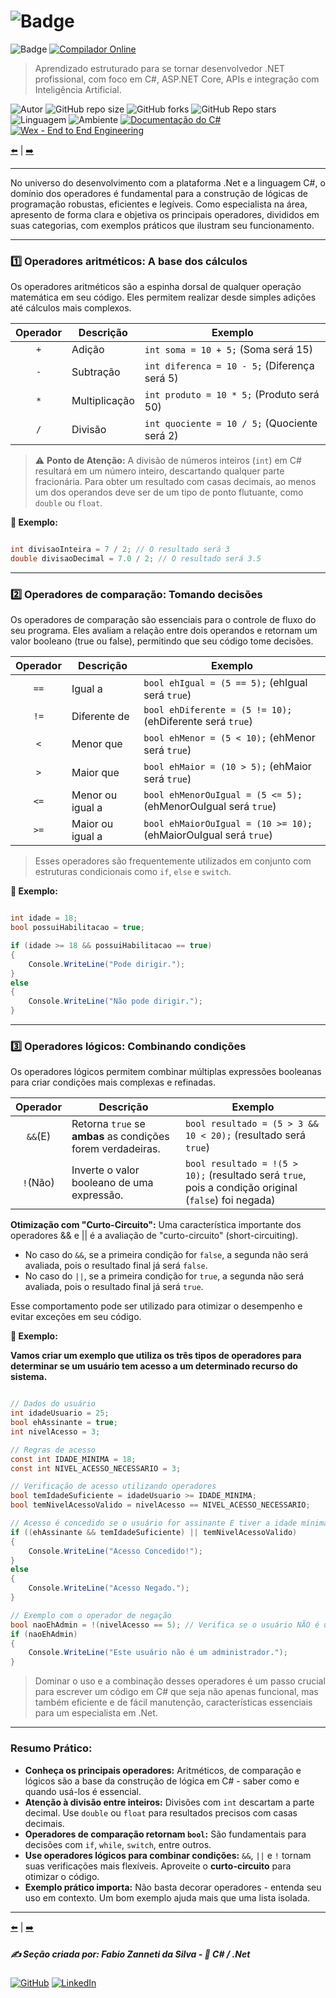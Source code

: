 # ![Badge](https://img.shields.io/badge/1._Sintaxe_do_C%23_e_Conceitos_Fundamentais-blue?style=for-the-badge&logo=c-sharp&logoColor=white)

![Badge](https://img.shields.io/badge/1.3._Operadores-blue?style=for-the-badge&logo=c-sharp&logoColor=white)
[![Compilador Online](https://img.shields.io/badge/🔗%20Compilador_Online-C%23-blue?style=for-the-badge)](https://www.mycompiler.io/pt/new/csharp)

> Aprendizado estruturado para se tornar desenvolvedor .NET profissional, com foco em C#, ASP.NET Core, APIs e integração com Inteligência Artificial.

![Autor](https://img.shields.io/badge/Autor-Fabio%20Zanneti%20da%20Silva-black?style=flat-square&logo=github)
![GitHub repo size](https://img.shields.io/github/repo-size/fzanneti/dev-profissional-dotnet)
![GitHub forks](https://img.shields.io/github/forks/fzanneti/dev-profissional-dotnet?style=social)
![GitHub Repo stars](https://img.shields.io/github/stars/fzanneti/dev-profissional-dotnet?style=social)
![Linguagem](https://img.shields.io/badge/Linguagem-C%23-blue)
![Ambiente](https://img.shields.io/badge/Ambiente-.NET-blue)
[![Documentação do C#](https://img.shields.io/badge/🔗%20C%23-Documentação-blue?logo=c-sharp&logoColor=white)](https://learn.microsoft.com/pt-br/dotnet/csharp/)
[![Wex - End to End Engineering](https://img.shields.io/badge/🔗%20DIO%20Repositório-WEX%20E2E%20C%23-ff0000?logo=c-sharp&logoColor=white)](https://github.com/fzanneti/DIO-wex-e2e-csharp)

[⬅️](https://github.com/fzanneti/FZ-dev-profissional-dotnet/blob/main/fundamentos-csharp/01sintaxe-do-Csharp-e-conceitos-fundamentais/02declaracao-de-variaveis.md) | [➡️](https://github.com/fzanneti/FZ-dev-profissional-dotnet/blob/main/fundamentos-csharp/01sintaxe-do-Csharp-e-conceitos-fundamentais/04entrada-e-saida.md)

---

No universo do desenvolvimento com a plataforma .Net e a linguagem C#, o domínio dos operadores é fundamental para a construção de lógicas de programação robustas, eficientes e legíveis. Como especialista na área, apresento de forma clara e objetiva os principais operadores, divididos em suas categorias, com exemplos práticos que ilustram seu funcionamento.

---

### 1️⃣ Operadores aritméticos: A base dos cálculos
Os operadores aritméticos são a espinha dorsal de qualquer operação matemática em seu código. Eles permitem realizar desde simples adições até cálculos mais complexos.

|**Operador**|**Descrição**|**Exemplo**|
|:---:|---|---|
|`+`|Adição|`int soma = 10 + 5;` (Soma será 15)|
|`-`|Subtração|`int diferenca = 10 - 5;` (Diferença será 5)|
|`*`|Multiplicação|`int produto = 10 * 5;` (Produto será 50)|
|`/`|Divisão|`int quociente = 10 / 5;` (Quociente será 2)|

> ⚠️ **Ponto de Atenção:** A divisão de números inteiros (`int`) em C# resultará em um número inteiro, descartando qualquer parte fracionária. Para obter um resultado com casas decimais, ao menos um dos operandos deve ser de um tipo de ponto flutuante, como `double` ou `float`.

**🧠 Exemplo:** 

```csharp

int divisaoInteira = 7 / 2; // O resultado será 3
double divisaoDecimal = 7.0 / 2; // O resultado será 3.5

```

---

### 2️⃣ Operadores de comparação: Tomando decisões
Os operadores de comparação são essenciais para o controle de fluxo do seu programa. Eles avaliam a relação entre dois operandos e retornam um valor booleano (true ou false), permitindo que seu código tome decisões.

|**Operador**|**Descrição**|**Exemplo**|
|:---:|---|---|
|`==`|Igual a|	`bool ehIgual = (5 == 5);` (ehIgual será `true`)|
|`!=`|Diferente de|	`bool ehDiferente = (5 != 10);` (ehDiferente será `true`)|
|`<`|Menor que|	`bool ehMenor = (5 < 10);` (ehMenor será `true`)|
|`>`|Maior que|	`bool ehMaior = (10 > 5);` (ehMaior será `true`)|
|`<=`|Menor ou igual a|	`bool ehMenorOuIgual = (5 <= 5);` (ehMenorOuIgual será `true`)|
|`>=`|Maior ou igual a|	`bool ehMaiorOuIgual = (10 >= 10);` (ehMaiorOuIgual será `true`)|

> Esses operadores são frequentemente utilizados em conjunto com estruturas condicionais como `if`, `else` e `switch`.

**🧠 Exemplo:** 

```csharp

int idade = 18;
bool possuiHabilitacao = true;

if (idade >= 18 && possuiHabilitacao == true)
{
    Console.WriteLine("Pode dirigir.");
}
else
{
    Console.WriteLine("Não pode dirigir.");
}

```

---

### 3️⃣ Operadores lógicos: Combinando condições
Os operadores lógicos permitem combinar múltiplas expressões booleanas para criar condições mais complexas e refinadas.

|**Operador**|**Descrição**|**Exemplo**|
|:---:|---|---|
|`&&`(E)|Retorna `true` se **ambas** as condições forem verdadeiras.|`bool resultado = (5 > 3 && 10 < 20);` (resultado será `true`)|
|`!`(Não)|Inverte o valor booleano de uma expressão.|`bool resultado = !(5 > 10);` (resultado será `true`, pois a condição original (`false`) foi negada)|

**Otimização com "Curto-Circuito":** Uma característica importante dos operadores && e || é a avaliação de "curto-circuito" (short-circuiting).

- No caso do `&&`, se a primeira condição for `false`, a segunda não será avaliada, pois o resultado final já será `false`.
- No caso do `||`, se a primeira condição for `true`, a segunda não será avaliada, pois o resultado final já será `true`.

Esse comportamento pode ser utilizado para otimizar o desempenho e evitar exceções em seu código.

**🧠 Exemplo:**

**Vamos criar um exemplo que utiliza os três tipos de operadores para determinar se um usuário tem acesso a um determinado recurso do sistema.**

```csharp

// Dados do usuário
int idadeUsuario = 25;
bool ehAssinante = true;
int nivelAcesso = 3;

// Regras de acesso
const int IDADE_MINIMA = 18;
const int NIVEL_ACESSO_NECESSARIO = 3;

// Verificação de acesso utilizando operadores
bool temIdadeSuficiente = idadeUsuario >= IDADE_MINIMA;
bool temNivelAcessoValido = nivelAcesso == NIVEL_ACESSO_NECESSARIO;

// Acesso é concedido se o usuário for assinante E tiver a idade mínima OU se tiver o nível de acesso necessário.
if ((ehAssinante && temIdadeSuficiente) || temNivelAcessoValido)
{
    Console.WriteLine("Acesso Concedido!");
}
else
{
    Console.WriteLine("Acesso Negado.");
}

// Exemplo com o operador de negação
bool naoEhAdmin = !(nivelAcesso == 5); // Verifica se o usuário NÃO é um administrador
if (naoEhAdmin)
{
    Console.WriteLine("Este usuário não é um administrador.");
}

```

> Dominar o uso e a combinação desses operadores é um passo crucial para escrever um código em C# que seja não apenas funcional, mas também eficiente e de fácil manutenção, características essenciais para um especialista em .Net.

---

### Resumo Prático:

- **Conheça os principais operadores:** Aritméticos, de comparação e lógicos são a base da construção de lógica em C# - saber como e quando usá-los é essencial.
- **Atenção à divisão entre inteiros:** Divisões com `int` descartam a parte decimal. Use `double` ou `float` para resultados precisos com casas decimais.
- **Operadores de comparação retornam `bool`:** São fundamentais para decisões com `if`, `while`, `switch`, entre outros.
- **Use operadores lógicos para combinar condições:** `&&`, `||` e `!` tornam suas verificações mais flexíveis. Aproveite o **curto-circuito** para otimizar o código.
- **Exemplo prático importa:** Não basta decorar operadores - entenda seu uso em contexto. Um bom exemplo ajuda mais que uma lista isolada.

---

[⬅️](https://github.com/fzanneti/FZ-dev-profissional-dotnet/blob/main/fundamentos-csharp/01sintaxe-do-Csharp-e-conceitos-fundamentais/02declaracao-de-variaveis.md) | [➡️](https://github.com/fzanneti/FZ-dev-profissional-dotnet/blob/main/fundamentos-csharp/01sintaxe-do-Csharp-e-conceitos-fundamentais/04entrada-e-saida.md)

##### ✍️ Seção criada por: *Fabio Zanneti da Silva* - 🎯 *C# / .Net*
[![GitHub](https://img.shields.io/badge/GitHub-fzanneti-000000?style=flat&logo=github)](https://github.com/fzanneti)
[![LinkedIn](https://img.shields.io/badge/LinkedIn-fzanneti-0A66C2?style=flat&logo=linkedin&logoColor=white)](https://linkedin.com/in/fzanneti)